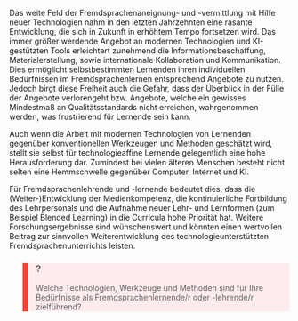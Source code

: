 <!-- filename: 08_Ausblick.md -->
<!-- title: Ausblick -->

Das weite Feld der Fremdsprachenaneignung- und -vermittlung mit Hilfe neuer Technologien nahm in den letzten Jahrzehnten eine rasante Entwicklung, die sich in Zukunft in erhöhtem Tempo fortsetzen wird. Das immer größer werdende Angebot an modernen Technologien und KI-gestützten Tools erleichtert zunehmend die Informationsbeschaffung, Materialerstellung, sowie internationale Kollaboration und Kommunikation. Dies ermöglicht selbstbestimmten Lernenden ihren individuellen Bedürfnissen im Fremdsprachenlernen entsprechend Angebote zu nutzen. Jedoch birgt diese Freiheit auch die Gefahr, dass der Überblick in der Fülle der Angebote verlorengeht bzw. Angebote, welche ein gewisses Mindestmaß an Qualitätsstandards nicht erreichen, wahrgenommen werden, was frustrierend für Lernende sein kann. 

Auch wenn die Arbeit mit modernen Technologien von Lernenden gegenüber konventionellen Werkzeugen und Methoden geschätzt wird, stellt sie selbst für technologieaffine Lernende gelegentlich eine hohe Herausforderung dar. Zumindest bei vielen älteren Menschen besteht nicht selten eine Hemmschwelle gegenüber Computer, Internet und KI.

Für Fremdsprachenlehrende und -lernende bedeutet dies, dass die (Weiter-)Entwicklung der Medienkompetenz, die kontinuierliche Fortbildung des Lehrpersonals und die Aufnahme neuer Lehr- und Lernformen (zum Beispiel Blended Learning) in die Curricula hohe Priorität hat. Weitere Forschungsergebnisse sind wünschenswert und könnten einen wertvollen Beitrag zur sinnvollen Weiterentwicklung des technologieunterstützten Fremdsprachenunterrichts leisten.

<blockquote style="background: #FFEBEE; border-left: 10px solid #F44336">

### ?

Welche Technologien, Werkzeuge und Methoden sind für Ihre Bedürfnisse als Fremdsprachenlernende/r oder -lehrende/r zielführend?

</blockquote>
